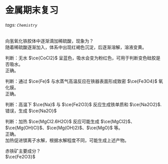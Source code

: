 # 金属期末复习

###### tags: `Chemistry`

向氢氧化铁胶体中逐渐滴加稀硫酸，现象为？  
随着稀硫酸逐渐加入，体系中出现红褐色沉淀，后逐渐溶解，溶液变黄。

判断：无水 $\ce{CoCl2}$ 呈蓝色，吸水会变为粉红色，可用于判断变色硅胶是否吸水。  
正确。

判断：通过 $\ce{Fe}$ 与水蒸气高温反应在铁器表面形成致密 $\ce{Fe3O4}$ 氧化膜。  
正确。

判断：高温下 $\ce{Na}$ 与 $\ce{Fe2O3}$ 反应生成铁单质和 $\ce{Na2O2}$.  
错误，生成 $\ce{Na2O}$

判断：加热 $\ce{MgCl2.6H2O}$ 反应可能生成 $\ce{MgCl2}$、$\ce{Mg(OH)Cl}$、$\ce{Mg(OH)2}$、$\ce{MgO}$ 等。  
正确。  
加热促进镁离子水解，根据水解程度不同，可能生成上述产物。

赤铁矿主要成分？  
$\ce{Fe2O3}$
